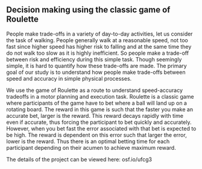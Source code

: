 ## Decision making using the classic game of Roulette


People make trade-offs in a variety of day-to-day activities, let us consider the task of walking. People generally walk at a reasonable speed, not too fast since higher speed has higher risk to falling and at the same time they do not walk too slow as it is highly inefficient. So people make a trade-off between risk and efficiency during this simple task. Though seemingly simple, it is hard to quantify how these trade-offs are made. The primary goal of our study is to understand how people make trade-offs between speed and accuracy in simple physical processes.

We use the game of Roulette as a route to understand speed-accuracy tradeoffs in a motor planning and execution task. Roulette is a classic game where participants of the game have to bet where a ball will land up on a rotating board. The reward in this game is such that the faster you make an accurate bet, larger is the reward. This reward decays rapidly with time even if accurate, thus forcing the participant to bet quickly and accurately. However, when you bet fast the error associated with that bet is expected to be high. The reward is dependent on this error such that larger the error, lower is the reward. Thus there is an optimal betting time for each participant depending on their acumen to achieve maximum reward.

The details of the project can be viewed here: osf.io/ufcg3